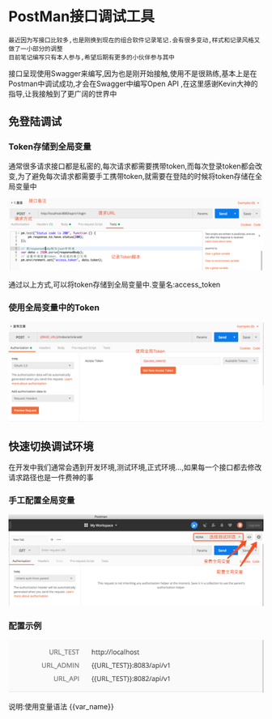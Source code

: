 # PostMan接口调试工具

```
最近因为写接口比较多,也是刚换到现在的组合软件记录笔记.会有很多变动,样式和记录风格又做了一小部分的调整
目前笔记编写只有本人参与,希望后期有更多的小伙伴参与其中
```



接口呈现使用Swagger来编写,因为也是刚开始接触,使用不是很熟练,基本上是在Postman中调试成功,才会在Swagger中编写Open API ,在这里感谢Kevin大神的指导,让我接触到了更广阔的世界中

## 免登陆调试

### Token存储到全局变量

通常很多请求接口都是私密的,每次请求都需要携带token,而每次登录token都会改变,为了避免每次请求都需要手工携带token,就需要在登陆的时候将token存储在全局变量中

![image-20180724221433354](assets/image-20180724221433354.png)

通过以上方式,可以将token存储到全局变量中.变量名:access_token

### 使用全局变量中的Token

![image-20180724221902799](assets/image-20180724221902799.png)





## 快速切换调试环境

在开发中我们通常会遇到开发环境,测试环境,正式环境…,如果每一个接口都去修改请求路径也是一件费神的事

### 手工配置全局变量

![image-20180724222225719](assets/image-20180724222225719.png)

### 配置示例

![image-20180724222303034](assets/image-20180724222303034.png)

说明:使用变量语法 {{var_name}}